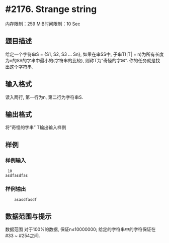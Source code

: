 # #2176. Strange string

内存限制：259 MiB时间限制：10 Sec

## 题目描述

给定一个字符串S = {S1, S2, S3 &hellip; Sn}, 如果在串SS中, 子串T(|T| = n)为所有长度为n的SS的字串中最小的(字符串的比较), 则称T为&rdquo;奇怪的字串&rdquo;. 你的任务就是找出这个字符串.

## 输入格式

读入两行, 第一行为n, 第二行为字符串S.

## 输出格式

将&rdquo;奇怪的字串&rdquo; T输出输入样例

## 样例

### 样例输入

    
     10
    asdfasdfas
    
    

### 样例输出

    
        asasdfasdf
    
    

## 数据范围与提示

数据范围
对于100%的数据, 保证n&le;10000000;
给定的字符串中的字符保证在#33 ~ #254之间.
